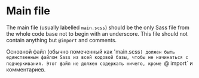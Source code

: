# Main file

The main file (usually labelled `main.scss`) should be the only Sass file from the whole code base not to begin with an underscore. This file should not contain anything but `@import` and comments.

Основной файл (обычно помеченный как 'main.scss`) должен быть единственным файлом Sass из всей кодовой базы, чтобы не начинаться с подчеркивания. Этот файл не должен содержать ничего, кроме `@ import` и комментариев.